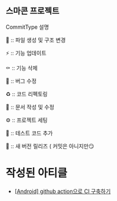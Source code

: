 ## 스마콘 프로젝트
CommitType 설명 

📑 :: 파일 생성 및 구조 변경

⚡️ :: 기능 업데이트

⚰️ :: 기능 삭제

🐛 :: 버그 수정

♻️ :: 코드 리펙토링

📝 :: 문서 작성 및 수정

⚙️ :: 프로젝트 세팅

🧪 :: 테스트 코드 추가

🚀 :: 새 버전 릴리즈 ( 커밋은 아니지만😏


# 작성된 아티클
- [[Android] github action으로 CI 구축하기](https://happy-kmc.tistory.com/26?category=1186525)
